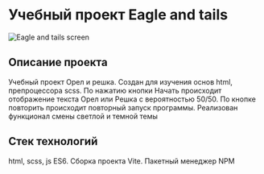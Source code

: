 # Учебный проект Eagle and tails

![Eagle and tails screen](/eagle-and-tails/public/eagle_and_tails_screen.png)

## Описание проекта
Учебный проект Орел и решка. Создан для изучения основ html, препроцессора scss. По нажатию кнопки Начать происходит отображение текста Орел или Решка с вероятностью 50/50. По кнопке повторить происходит повторный запуск программы. Реализован функционал смены светлой и темной темы

## Стек технологий
html, scss, js ES6. Сборка проекта Vite. Пакетный менеджер NPM